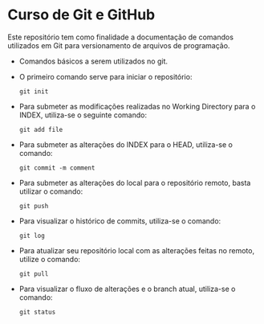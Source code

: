 # Curso de Git e GitHub

Este repositório tem como finalidade a documentação de comandos utilizados em Git para versionamento de arquivos de programação.

- Comandos básicos a serem utilizados no git. 

- O primeiro comando serve para iniciar o repositório:
	```
	git init
	```
- Para submeter as modificações realizadas no Working Directory para o INDEX, utiliza-se o seguinte comando:
	```
	git add file
	```
- Para submeter as alterações do INDEX para o HEAD, utiliza-se o comando:
	```
	git commit -m comment
	```
- Para submeter as alterações do local para o repositório remoto, basta utilizar o comando:
	```
	git push
	```
- Para visualizar o histórico de commits, utiliza-se o comando:
	```
	git log
	```
- Para atualizar seu repositório local com as alterações feitas no remoto, utilize o comando:
	```
	git pull
	```
- Para visualizar o fluxo de alterações e o branch atual, utiliza-se o comando:
	```
	git status
	```
